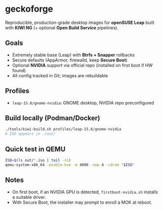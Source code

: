 # geckoforge

Reproducible, production-grade desktop images for **openSUSE Leap** built with **KIWI NG**
(+ optional **Open Build Service** pipelines).

## Goals
- Extremely stable base (Leap) with **Btrfs + Snapper** rollbacks
- Secure defaults (AppArmor, firewalld, keep **Secure Boot**)
- Optional **NVIDIA** support via official repo (installed on first boot if HW found)
- All config tracked in Git; images are rebuildable

## Profiles
- `leap-15.6/gnome-nvidia`: GNOME desktop, NVIDIA repo preconfigured

## Build locally (Podman/Docker)
```bash
./tools/kiwi-build.sh profiles/leap-15.6/gnome-nvidia
# ISO appears in ./out/
```

## Quick test in QEMU

```bash
ISO=$(ls out/*.iso | tail -n1)
qemu-system-x86_64 -enable-kvm -m 4096 -smp 4 -cdrom "$ISO"
```

## Notes

* On first boot, if an NVIDIA GPU is detected, `firstboot-nvidia.sh` installs a suitable driver.
* With Secure Boot, the installer may prompt to enroll a MOK at reboot.
